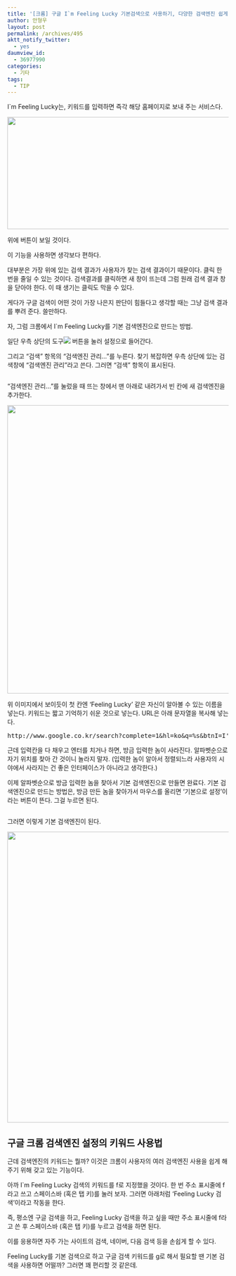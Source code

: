 ```yaml
---
title: '[크롬] 구글 I`m Feeling Lucky 기본검색으로 사용하기, 다양한 검색엔진 쉽게 활용하기'
author: 안형우
layout: post
permalink: /archives/495
aktt_notify_twitter:
  - yes
daumview_id:
  - 36977990
categories:
  - 기타
tags:
  - TIP
---
```

I\`m Feeling Lucky는, 키워드를 입력하면 즉각 해당 홈페이지로 보내 주는 서비스다.

<img class="aligncenter" src="https://dl.dropbox.com/u/15546257/blog/mytory/google.png" alt="" width="625" height="255" />

위에 버튼이 보일 것이다.

이 기능을 사용하면 생각보다 편하다.

대부분은 가장 위에 있는 검색 결과가 사용자가 찾는 검색 결과이기 때문이다. 클릭 한 번을 줄일 수 있는 것이다. 검색결과를 클릭하면 새 창이 뜨는데 그럼 원래 검색 결과 창을 닫아야 한다. 이 때 생기는 클릭도 막을 수 있다.

게다가 구글 검색이 어떤 것이 가장 나은지 판단이 힘들다고 생각할 때는 그냥 검색 결과를 뿌려 준다. 쓸만하다.

자, 그럼 크롬에서 I\`m Feeling Lucky를 기본 검색엔진으로 만드는 방법.

일단 우측 상단의 도구![][1] 버튼을 눌러 설정으로 들어간다.

그리고 &#8220;검색&#8221; 항목의 &#8220;검색엔진 관리&#8230;&#8221;를 누른다. 찾기 복잡하면 우측 상단에 있는 검색창에 &#8220;검색엔진 관리&#8221;라고 쓴다. 그러면 &#8220;검색&#8221; 항목이 표시된다.

<p style="text-align: center;">
  <img class="aligncenter" src="https://dl.dropbox.com/u/15546257/blog/mytory/chrome-im-feeling-lucky-default-search-engine-1.png" alt="" />
</p>

&#8220;검색엔진 관리&#8230;&#8221;를 눌렀을 때 뜨는 창에서 맨 아래로 내려가서 빈 칸에 새 검색엔진을 추가한다.

<p style="text-align: center;">
  <img class="aligncenter" src="https://dl.dropbox.com/u/15546257/blog/mytory/chrome-im-feeling-lucky-default-search-engine-2.png" alt="" width="870" height="655" />
</p>

위 이미지에서 보이듯이 첫 칸엔 &#8216;Feeling Lucky&#8217; 같은 자신이 알아볼 수 있는 이름을 넣는다. 키워드는 짧고 기억하기 쉬운 것으로 넣는다. URL은 아래 문자열을 복사해 넣는다.

<pre class="brush:plain">http://www.google.co.kr/search?complete=1&hl=ko&q=%s&btnI=I&#039;m+Feeling+Lucky&lr=&aq=f&aqi=&aql=&oq=&gs_rfai=</pre>

근데 입력칸을 다 채우고 엔터를 치거나 하면, 방금 입력한 놈이 사라진다. 알파벳순으로 자기 위치를 찾아 간 것이니 놀라지 말자. (입력한 놈이 알아서 정렬되느라 사용자의 시야에서 사라지는 건 좋은 인터페이스가 아니라고 생각한다.)

이제 알파벳순으로 방금 입력한 놈을 찾아서 기본 검색엔진으로 만들면 완료다. 기본 검색엔진으로 만드는 방법은, 방금 만든 놈을 찾아가서 마우스를 올리면 &#8216;기본으로 설정&#8217;이라는 버튼이 뜬다. 그걸 누르면 된다.

<p style="text-align: center;">
  <img class="aligncenter" src="https://dl.dropbox.com/u/15546257/blog/mytory/chrome-im-feeling-lucky-default-search-engine-3.png" alt="" />
</p>

그러면 이렇게 기본 검색엔진이 된다.

<img class="aligncenter" src="https://dl.dropbox.com/u/15546257/blog/mytory/chrome-im-feeling-lucky-default-search-engine-4.png" alt="" width="884" height="661" />

## 구글 크롬 검색엔진 설정의 키워드 사용법

근데 검색엔진의 키워드는 뭘까? 이것은 크롬이 사용자의 여러 검색엔진 사용을 쉽게 해 주기 위해 갖고 있는 기능이다.

아까 I\`m Feeling Lucky 검색의 키워드를 f로 지정했을 것이다. 한 번 주소 표시줄에 f라고 쓰고 스페이스바 (혹은 탭 키)를 눌러 보자. 그러면 아래처럼 &#8216;Feeling Lucky 검색&#8217;이라고 작동을 한다.

즉, 평소엔 구글 검색을 하고, Feeling Lucky 검색을 하고 싶을 때만 주소 표시줄에 f라고 쓴 후 스페이스바 (혹은 탭 키)를 누르고 검색을 하면 된다.

이를 응용하면 자주 가는 사이트의 검색, 네이버, 다음 검색 등을 손쉽게 할 수 있다.

Feeling Lucky를 기본 검색으로 하고 구글 검색 키워드를 g로 해서 필요할 땐 기본 검색을 사용하면 어떨까? 그러면 꽤 편리할 것 같은데.

 [1]: http://www.google.com/help/hc/images/chrome_toolsmenu.gif